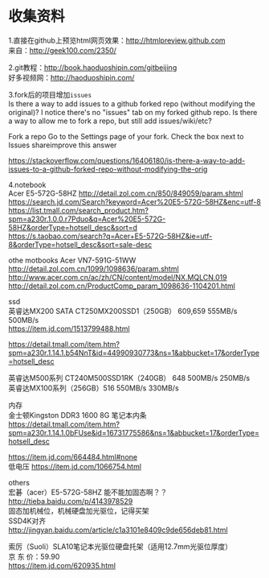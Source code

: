# 收集资料
1.直接在github上预览html网页效果：<http://htmlpreview.github.com>    
来自：<http://geek100.com/2350/>

2.git教程：http://book.haoduoshipin.com/gitbeijing  
好多视频网：http://haoduoshipin.com/

3.fork后的项目增加`issues`    
Is there a way to add issues to a github forked repo (without modifying the original)?
I notice there's no "issues" tab on my forked github repo. Is there a way to allow me to fork a repo, but still add issues/wiki/etc?

Fork a repo
Go to the Settings page of your fork.
Check the box next to Issues
shareimprove this answer

https://stackoverflow.com/questions/16406180/is-there-a-way-to-add-issues-to-a-github-forked-repo-without-modifying-the-orig

4.notebook   
Acer E5-572G-58HZ
http://detail.zol.com.cn/850/849059/param.shtml   
https://search.jd.com/Search?keyword=Acer%20E5-572G-58HZ&enc=utf-8     
https://list.tmall.com/search_product.htm?spm=a230r.1.0.0.r7Pduo&q=Acer%20E5-572G-58HZ&orderType=hotsell_desc&sort=d     
https://s.taobao.com/search?q=Acer+E5-572G-58HZ&ie=utf-8&orderType=hotsell_desc&sort=sale-desc          

othe motbooks
Acer VN7-591G-51WW              
http://detail.zol.com.cn/1099/1098636/param.shtml               
http://www.acer.com.cn/ac/zh/CN/content/model/NX.MQLCN.019             
http://detail.zol.com.cn/ProductComp_param_1098636-1104201.html   

ssd          
英睿达MX200 SATA CT250MX200SSD1（250GB） 609,659   555MB/s 500MB/s      
https://item.jd.com/1513799488.html           

https://detail.tmall.com/item.htm?spm=a230r.1.14.1.b54NnT&id=44990930773&ns=1&abbucket=17&orderType=hotsell_desc             

英睿达M500系列 CT240M500SSD1RK（240GB） 648    500MB/s 250MB/s              
英睿达MX100系列（256GB）516                    550MB/s 330MB/s             

内存                      
金士顿Kingston DDR3 1600 8G 笔记本内条             
https://detail.tmall.com/item.htm?spm=a230r.1.14.1.0bFUse&id=16731775586&ns=1&abbucket=17&orderType=hotsell_desc              

https://item.jd.com/664484.html#none             
低电压 https://item.jd.com/1066754.html           

others          
宏碁（acer）E5-572G-58HZ 能不能加固态啊？？     
http://tieba.baidu.com/p/4143978529         
固态加机械位，机械硬盘加光驱位，记得买架          
SSD4K对齐    
http://jingyan.baidu.com/article/c1a3101e8409c9de656deb81.html    

索厉（Suoli）SLA10笔记本光驱位硬盘托架（适用12.7mm光驱位厚度）             
京 东 价：59.90              
https://item.jd.com/620935.html        

